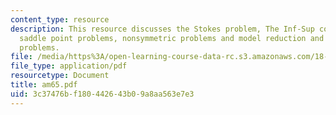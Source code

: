 ```yaml
---
content_type: resource
description: This resource discusses the Stokes problem, The Inf-Sup condition, preconditioning
  saddle point problems, nonsymmetric problems and model reduction and advection-diffusion
  problems.
file: /media/https%3A/open-learning-course-data-rc.s3.amazonaws.com/18-086-mathematical-methods-for-engineers-ii-spring-2006/3c37476bf180442643b09a8aa563e7e3_am65.pdf
file_type: application/pdf
resourcetype: Document
title: am65.pdf
uid: 3c37476b-f180-4426-43b0-9a8aa563e7e3
---
```

